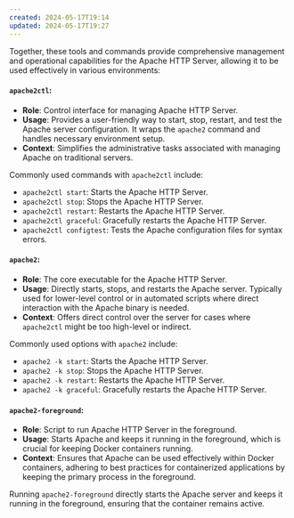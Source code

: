 ```yaml
---
created: 2024-05-17T19:14
updated: 2024-05-17T19:27
---
```

Together, these tools and commands provide comprehensive management and operational capabilities for the Apache HTTP Server, allowing it to be used effectively in various environments:

#### `apache2ctl`:

- **Role**: Control interface for managing Apache HTTP Server.
- **Usage**: Provides a user-friendly way to start, stop, restart, and test the Apache server configuration. It wraps the `apache2` command and handles necessary environment setup.
- **Context**: Simplifies the administrative tasks associated with managing Apache on traditional servers.

Commonly used commands with `apache2ctl` include:

- `apache2ctl start`: Starts the Apache HTTP Server.
- `apache2ctl stop`: Stops the Apache HTTP Server.
- `apache2ctl restart`: Restarts the Apache HTTP Server.
- `apache2ctl graceful`: Gracefully restarts the Apache HTTP Server.
- `apache2ctl configtest`: Tests the Apache configuration files for syntax errors.
 
#### **`apache2`**:

 - **Role**: The core executable for the Apache HTTP Server.
 - **Usage**: Directly starts, stops, and restarts the Apache server. Typically used for lower-level control or in automated scripts where direct interaction with the Apache binary is needed.
 - **Context**: Offers direct control over the server for cases where `apache2ctl` might be too high-level or indirect.

Commonly used options with `apache2` include:

- `apache2 -k start`: Starts the Apache HTTP Server.
- `apache2 -k stop`: Stops the Apache HTTP Server.
- `apache2 -k restart`: Restarts the Apache HTTP Server.
- `apache2 -k graceful`: Gracefully restarts the Apache HTTP Server.

#### **`apache2-foreground`**:

- **Role**: Script to run Apache HTTP Server in the foreground.
- **Usage**: Starts Apache and keeps it running in the foreground, which is crucial for keeping Docker containers running.
- **Context**: Ensures that Apache can be used effectively within Docker containers, adhering to best practices for containerized applications by keeping the primary process in the foreground.

Running `apache2-foreground` directly starts the Apache server and keeps it running in the foreground, ensuring that the container remains active.



